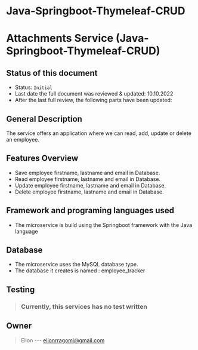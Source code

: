 # Java-Springboot-Thymeleaf-CRUD

# Attachments Service (Java-Springboot-Thymeleaf-CRUD)

## Status of this document

* Status: `Initial`
* Last date the full document was reviewed & updated: 10.10.2022
* After the last full review, the following parts have been updated:


## General Description

The service offers an application where we can read, add, update or delete an employee.


## Features Overview 

* Save employee firstname, lastname and email in Database.
* Read employee firstname, lastname and email in Database.
* Update employee firstname, lastname and email in Database.
* Delete employee firstname, lastname and email in Database.


## Framework and programing languages used

* The microservice is build using the Springboot framework with the Java language

## Database

* The microservice uses the MySQL database type.
* The database it creates is named : employee_tracker


## Testing

> ### Currently, this services has no test written


## Owner

> Elion --- elionrragomi@gmail.com 

